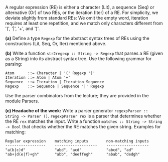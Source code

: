 A regular expression (RE) is either a character (Lit), a sequence (Seq) or alternative (Or) of two REs, or the iteration (Iter) of a RE. For simplicity, we deviate slightly from standard REs: We omit the empty word, iteration requires at least one repetition, and we match only characters different from '(', '|', '+', and ')'.

**(a)** Define a type `Regexp` for the abstract syntax trees of REs using the constructors (Lit, Seq, Or, Iter) mentioned above.

**(b)** Write a function `str2regexp :: String -> Regexp` that parses a RE (given as a String) into its abstract syntax tree. Use the following grammar for parsing:

```
Atom      ::= Character | '(' Regexp ')'
Iteration ::= Atom | Atom '+'
Sequence  ::= Iteration | Iteration Sequence
Regexp    ::= Sequence | Sequence '|' Regexp
```

Use the parser combinators from the lecture; they are provided in the module Parsers.

**(c) Headache of the week:** Write a parser generator `regexpParser :: String -> Parser ()`. `regexpParser rex` is a parser that determines whether the RE `rex` matches the input. Write a function `matches :: String -> String -> Bool` that checks whether the RE matches the given string. Examples for matching:

```
Regular expression    matching inputs        non-matching inputs
------------------    -------------------    -------------------
"a(b|c)d"             "abd", "acd"           "abcd", "ad"
"ab+|d(e|f)+gh"       "abb", "deeffegh"      "abab", "dedgh"
```
